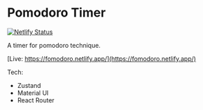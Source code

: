 # Pomodoro Timer

[![Netlify Status](https://api.netlify.com/api/v1/badges/af179e06-11b3-47cc-9daa-811b66e58cf0/deploy-status)](https://app.netlify.com/sites/fomodoro/deploys)

A timer for pomodoro technique. 

[Live: https://fomodoro.netlify.app/](https://fomodoro.netlify.app/)

Tech: 
- Zustand
- Material UI
- React Router


